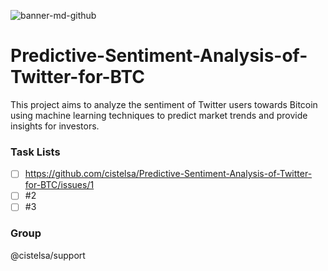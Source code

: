 ![banner-md-github](https://user-images.githubusercontent.com/17438992/235576090-c4a0424b-8533-42c8-9436-fc227c64b0d3.jpg)
# Predictive-Sentiment-Analysis-of-Twitter-for-BTC
This project aims to analyze the sentiment of Twitter users towards Bitcoin using machine learning techniques to predict market trends and provide insights for investors.

### Task Lists
- [ ] https://github.com/cistelsa/Predictive-Sentiment-Analysis-of-Twitter-for-BTC/issues/1
- [ ] #2
- [ ] #3

### Group
@cistelsa/support

